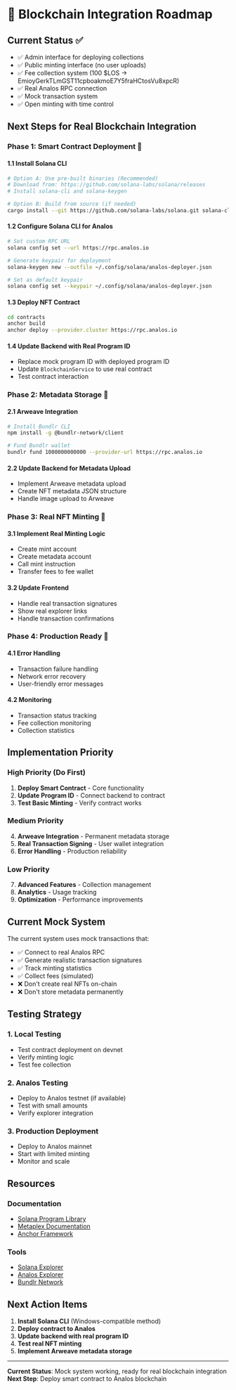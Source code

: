 # 🚀 Blockchain Integration Roadmap

## Current Status ✅
- ✅ Admin interface for deploying collections
- ✅ Public minting interface (no user uploads)
- ✅ Fee collection system (100 $LOS → EmioyGerkTLmGST11cpboakmoE7Y5fraHCtosVu8xpcR)
- ✅ Real Analos RPC connection
- ✅ Mock transaction system
- ✅ Open minting with time control

## Next Steps for Real Blockchain Integration

### Phase 1: Smart Contract Deployment 🔧

#### 1.1 Install Solana CLI
```bash
# Option A: Use pre-built binaries (Recommended)
# Download from: https://github.com/solana-labs/solana/releases
# Install solana-cli and solana-keygen

# Option B: Build from source (if needed)
cargo install --git https://github.com/solana-labs/solana.git solana-cli
```

#### 1.2 Configure Solana CLI for Analos
```bash
# Set custom RPC URL
solana config set --url https://rpc.analos.io

# Generate keypair for deployment
solana-keygen new --outfile ~/.config/solana/analos-deployer.json

# Set as default keypair
solana config set --keypair ~/.config/solana/analos-deployer.json
```

#### 1.3 Deploy NFT Contract
```bash
cd contracts
anchor build
anchor deploy --provider.cluster https://rpc.analos.io
```

#### 1.4 Update Backend with Real Program ID
- Replace mock program ID with deployed program ID
- Update `BlockchainService` to use real contract
- Test contract interaction

### Phase 2: Metadata Storage 📁

#### 2.1 Arweave Integration
```bash
# Install Bundlr CLI
npm install -g @bundlr-network/client

# Fund Bundlr wallet
bundlr fund 1000000000000 --provider-url https://rpc.analos.io
```

#### 2.2 Update Backend for Metadata Upload
- Implement Arweave metadata upload
- Create NFT metadata JSON structure
- Handle image upload to Arweave

### Phase 3: Real NFT Minting 🎨

#### 3.1 Implement Real Minting Logic
- Create mint account
- Create metadata account
- Call mint instruction
- Transfer fees to fee wallet

#### 3.2 Update Frontend
- Handle real transaction signatures
- Show real explorer links
- Handle transaction confirmations

### Phase 4: Production Ready 🚀

#### 4.1 Error Handling
- Transaction failure handling
- Network error recovery
- User-friendly error messages

#### 4.2 Monitoring
- Transaction status tracking
- Fee collection monitoring
- Collection statistics

## Implementation Priority

### High Priority (Do First)
1. **Deploy Smart Contract** - Core functionality
2. **Update Program ID** - Connect backend to contract
3. **Test Basic Minting** - Verify contract works

### Medium Priority
4. **Arweave Integration** - Permanent metadata storage
5. **Real Transaction Signing** - User wallet integration
6. **Error Handling** - Production reliability

### Low Priority
7. **Advanced Features** - Collection management
8. **Analytics** - Usage tracking
9. **Optimization** - Performance improvements

## Current Mock System

The current system uses mock transactions that:
- ✅ Connect to real Analos RPC
- ✅ Generate realistic transaction signatures
- ✅ Track minting statistics
- ✅ Collect fees (simulated)
- ❌ Don't create real NFTs on-chain
- ❌ Don't store metadata permanently

## Testing Strategy

### 1. Local Testing
- Test contract deployment on devnet
- Verify minting logic
- Test fee collection

### 2. Analos Testing
- Deploy to Analos testnet (if available)
- Test with small amounts
- Verify explorer integration

### 3. Production Deployment
- Deploy to Analos mainnet
- Start with limited minting
- Monitor and scale

## Resources

### Documentation
- [Solana Program Library](https://spl.solana.com/)
- [Metaplex Documentation](https://docs.metaplex.com/)
- [Anchor Framework](https://www.anchor-lang.com/)

### Tools
- [Solana Explorer](https://explorer.solana.com/)
- [Analos Explorer](https://explorer.analos.io/)
- [Bundlr Network](https://bundlr.network/)

## Next Action Items

1. **Install Solana CLI** (Windows-compatible method)
2. **Deploy contract to Analos**
3. **Update backend with real program ID**
4. **Test real NFT minting**
5. **Implement Arweave metadata storage**

---

**Current Status**: Mock system working, ready for real blockchain integration
**Next Step**: Deploy smart contract to Analos blockchain
